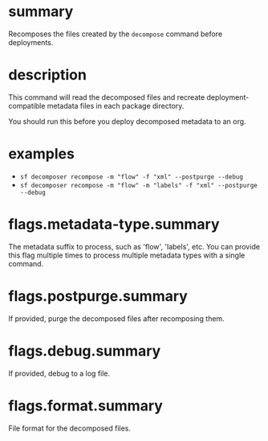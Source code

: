 # summary

Recomposes the files created by the `decompose` command before deployments.

# description

This command will read the decomposed files and recreate deployment-compatible metadata files in each package directory.

You should run this before you deploy decomposed metadata to an org.

# examples

- `sf decomposer recompose -m "flow" -f "xml" --postpurge --debug`
- `sf decomposer recompose -m "flow" -m "labels" -f "xml" --postpurge --debug`

# flags.metadata-type.summary

The metadata suffix to process, such as 'flow', 'labels', etc. You can provide this flag multiple times to process multiple metadata types with a single command.

# flags.postpurge.summary

If provided, purge the decomposed files after recomposing them.

# flags.debug.summary

If provided, debug to a log file.

# flags.format.summary

File format for the decomposed files.
